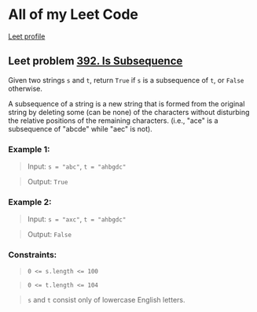 # All of my Leet Code

[Leet profile](https://leetcode.com/njorogetimk/)

## Leet problem [392. Is Subsequence](https://leetcode.com/problems/is-subsequence/)

Given two strings `s` and `t`, return `True` if `s` is a subsequence of `t`, or `False` otherwise.

A subsequence of a string is a new string that is formed from the original string by deleting some (can be none) of the characters without disturbing the relative positions of the remaining characters. (i.e., "ace" is a subsequence of "abcde" while "aec" is not).

### Example 1:

> Input: `s = "abc"`, `t = "ahbgdc"`

> Output: `True`

### Example 2:

> Input: `s = "axc"`, `t = "ahbgdc"`

> Output: `False`

### Constraints:

> `0 <= s.length <= 100`

> `0 <= t.length <= 104`

> `s` and `t` consist only of lowercase English letters.
